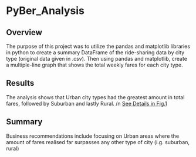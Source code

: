 # PyBer_Analysis

## Overview

The purpose of this project was to utilize the pandas and matplotlib libraries in python to create a summary DataFrame of the ride-sharing data by city type (original data given in .csv). Then using pandas and matplotlib, create a multiple-line graph that shows the total weekly fares for each city type.


## Results
The analysis shows that Urban city types had the greatest amount in total fares, followed by Suburban and lastly Rural. /n [See Details in Fig.1](/analysis/PyBer_fare_summary.png)


## Summary
Business recommendations include focusing on Urban areas where the amount of fares realised far surpasses any other type of city (i.g. suburban, rural)
